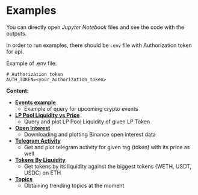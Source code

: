 # Examples

You can directly open _Jupyter Notebook_ files and see the code with the outputs.

In order to run examples, there should be `.env` file with Authorization token for api.

Example of .env file:

```dotenv
# Authorization token
AUTH_TOKEN=<your_authorization_token>
```

**Content:**
- [**Events example**](events-example.ipynb)
    - Example of query for upcoming crypto events
- [**LP Pool Liquidity vs Price**](liquidity_vs_price.ipynb)
    - Query and plot LP Pool Liquidity of given LP Token 
- [**Open Interest**](open_interest.ipynb)
    - Downloading and plotting Binance open interest data
- [**Telegram Activity**](telegram_activity.ipynb)
    - Get and plot telegram activity for given tag (token) with its price as well
- [**Tokens By Liquidity**](tokens_by_liquidity.ipynb)
    - Get tokens by its liquidity against the biggest tokens (WETH, USDT, USDC) on ETH
- [**Topics**](topics.ipynb)
    - Obtaining trending topics at the moment